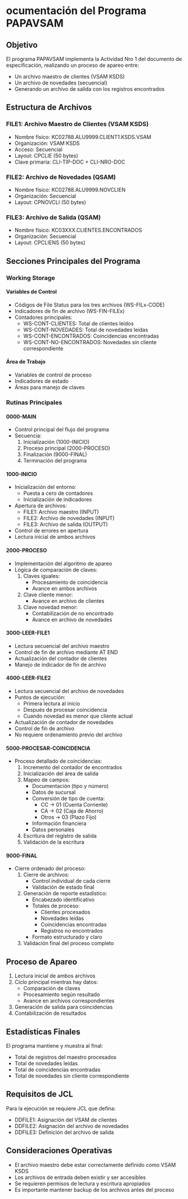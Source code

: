 # ocumentación del Programa PAPAVSAM

## Objetivo

El programa PAPAVSAM implementa la Actividad Nro 1 del documento de especificación, realizando un proceso de apareo entre:

- Un archivo maestro de clientes (VSAM KSDS)
- Un archivo de novedades (secuencial)
- Generando un archivo de salida con los registros encontrados

## Estructura de Archivos

### FILE1: Archivo Maestro de Clientes (VSAM KSDS)

- Nombre físico: KC02788.ALU9999.CLIENT1.KSDS.VSAM
- Organización: VSAM KSDS
- Acceso: Secuencial
- Layout: CPCLIE (50 bytes)
- Clave primaria: CLI-TIP-DOC + CLI-NRO-DOC

### FILE2: Archivo de Novedades (QSAM)

- Nombre físico: KC02788.ALU9999.NOVCLIEN
- Organización: Secuencial
- Layout: CPNOVCLI (50 bytes)

### FILE3: Archivo de Salida (QSAM)

- Nombre físico: KC03XXX.CLIENTES.ENCONTRADOS
- Organización: Secuencial
- Layout: CPCLIENS (50 bytes)

## Secciones Principales del Programa

### Working Storage

#### Variables de Control

- Códigos de File Status para los tres archivos (WS-FILx-CODE)
- Indicadores de fin de archivo (WS-FIN-FILEx)
- Contadores principales:
  - WS-CONT-CLIENTES: Total de clientes leídos
  - WS-CONT-NOVEDADES: Total de novedades leídas
  - WS-CONT-ENCONTRADOS: Coincidencias encontradas
  - WS-CONT-NO-ENCONTRADOS: Novedades sin cliente correspondiente

#### Área de Trabajo

- Variables de control de proceso
- Indicadores de estado
- Áreas para manejo de claves

### Rutinas Principales

#### 0000-MAIN

- Control principal del flujo del programa
- Secuencia:
  1. Inicialización (1000-INICIO)
  2. Proceso principal (2000-PROCESO)
  3. Finalización (9000-FINAL)
  4. Terminación del programa

#### 1000-INICIO

- Inicialización del entorno:
  - Puesta a cero de contadores
  - Inicialización de indicadores
- Apertura de archivos:
  - FILE1: Archivo maestro (INPUT)
  - FILE2: Archivo de novedades (INPUT)
  - FILE3: Archivo de salida (OUTPUT)
- Control de errores en apertura
- Lectura inicial de ambos archivos

#### 2000-PROCESO

- Implementación del algoritmo de apareo
- Lógica de comparación de claves:
  1. Claves iguales:
     - Procesamiento de coincidencia
     - Avance en ambos archivos
  2. Clave cliente menor:
     - Avance en archivo de clientes
  3. Clave novedad menor:
     - Contabilización de no encontrado
     - Avance en archivo de novedades

#### 3000-LEER-FILE1

- Lectura secuencial del archivo maestro
- Control de fin de archivo mediante AT END
- Actualización del contador de clientes
- Manejo de indicador de fin de archivo

#### 4000-LEER-FILE2

- Lectura secuencial del archivo de novedades
- Puntos de ejecución:
  - Primera lectura al inicio
  - Después de procesar coincidencia
  - Cuando novedad es menor que cliente actual
- Actualización de contador de novedades
- Control de fin de archivo
- No requiere ordenamiento previo del archivo

#### 5000-PROCESAR-COINCIDENCIA

- Proceso detallado de coincidencias:
  1. Incremento del contador de encontrados
  2. Inicialización del área de salida
  3. Mapeo de campos:
     - Documentación (tipo y número)
     - Datos de sucursal
     - Conversión de tipo de cuenta:
       - CC → 01 (Cuenta Corriente)
       - CA → 02 (Caja de Ahorro)
       - Otros → 03 (Plazo Fijo)
     - Información financiera
     - Datos personales
  4. Escritura del registro de salida
  5. Validación de la escritura

#### 9000-FINAL

- Cierre ordenado del proceso:
  1. Cierre de archivos:
     - Control individual de cada cierre
     - Validación de estado final
  2. Generación de reporte estadístico:
     - Encabezado identificativo
     - Totales de proceso:
       - Clientes procesados
       - Novedades leídas
       - Coincidencias encontradas
       - Registros no encontrados
     - Formato estructurado y claro
  3. Validación final del proceso completo

## Proceso de Apareo

1. Lectura inicial de ambos archivos
2. Ciclo principal mientras hay datos:
   - Comparación de claves
   - Procesamiento según resultado
   - Avance en archivos correspondientes
3. Generación de salida para coincidencias
4. Contabilización de resultados

## Estadísticas Finales

El programa mantiene y muestra al final:

- Total de registros del maestro procesados
- Total de novedades leídas
- Total de coincidencias encontradas
- Total de novedades sin cliente correspondiente

## Requisitos de JCL

Para la ejecución se requiere JCL que defina:

- DDFILE1: Asignación del VSAM de clientes
- DDFILE2: Asignación del archivo de novedades
- DDFILE3: Definición del archivo de salida

## Consideraciones Operativas

- El archivo maestro debe estar correctamente definido como VSAM KSDS
- Los archivos de entrada deben existir y ser accesibles
- Se requieren permisos de lectura y escritura apropiados
- Es importante mantener backup de los archivos antes del proceso
